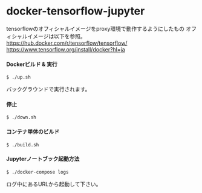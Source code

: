 # docker-tensorflow-jupyter

tensorflowのオフィシャルイメージをproxy環境で動作するようにしたもの
オフィシャルイメージは以下を参照。
https://hub.docker.com/r/tensorflow/tensorflow/  
https://www.tensorflow.org/install/docker?hl=ja

#### Dockerビルド & 実行

  ```
  $ ./up.sh
  ```
  バックグラウンドで実行されます。

#### 停止

  ```
  $ ./down.sh
  ```

#### コンテナ単体のビルド

  ```
  $ ./build.sh
  ```

#### Jupyterノートブック起動方法

  ```
  $ ./docker-compose logs
  ```

  ログ中にあるURLから起動して下さい。

